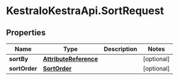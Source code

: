 # KestraIoKestraApi.SortRequest

## Properties

Name | Type | Description | Notes
------------ | ------------- | ------------- | -------------
**sortBy** | [**AttributeReference**](AttributeReference.md) |  | [optional] 
**sortOrder** | [**SortOrder**](SortOrder.md) |  | [optional] 


